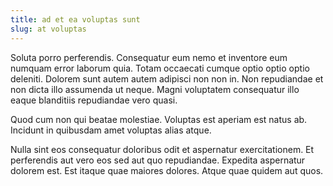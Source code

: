 ```yaml
---
title: ad et ea voluptas sunt
slug: at voluptas
---
```


Soluta porro perferendis. Consequatur eum nemo et inventore eum numquam error laborum quia. Totam occaecati cumque optio optio optio deleniti. Dolorem sunt autem autem adipisci non non in. Non repudiandae et non dicta illo assumenda ut neque. Magni voluptatem consequatur illo eaque blanditiis repudiandae vero quasi.

Quod cum non qui beatae molestiae. Voluptas est aperiam est natus ab. Incidunt in quibusdam amet voluptas alias atque.

Nulla sint eos consequatur doloribus odit et aspernatur exercitationem. Et perferendis aut vero eos sed aut quo repudiandae. Expedita aspernatur dolorem est. Est itaque quae maiores dolores. Atque quae quidem aut quos.
